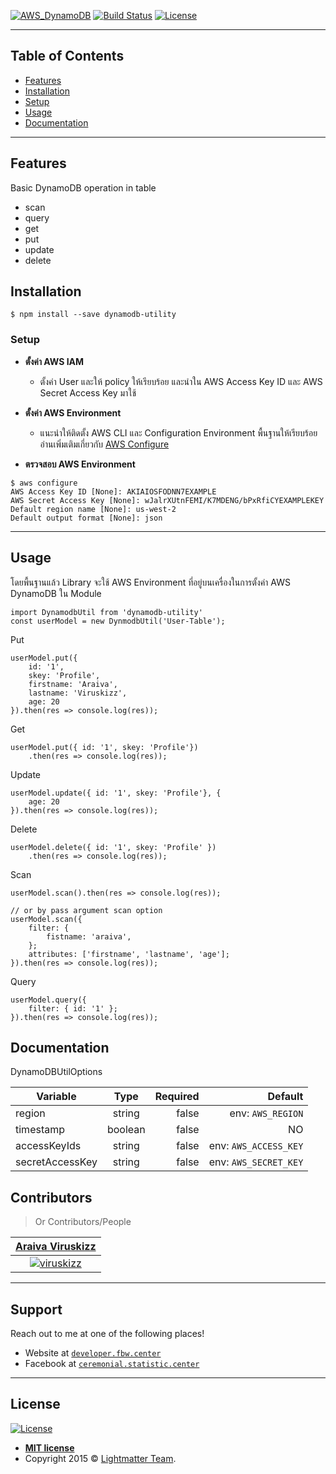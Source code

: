 <a href="https://aws.amazon.com/dynamodb/"><img src="https://miro.medium.com/max/700/1*cmfoGi3FnVIBCwvmVLYgjg.png" title="AWS DynamoDB" alt="AWS_DynamoDB"></a>
[![Build Status](http://img.shields.io/travis/badges/badgerbadgerbadger.svg?style=flat-square)](https://rubygems.org/gems/badgerbadgerbadger) [![License](http://img.shields.io/:license-mit-blue.svg?style=flat-square)](http://badges.mit-license.org) 

---

## Table of Contents

- [Features](#features)
- [Installation](#installation)
- [Setup](#setup)
- [Usage](#usage)
- [Documentation](#documentation)

---
## Features
Basic DynamoDB operation in table
- scan
- query
- get
- put
- update
- delete

## Installation

```
$ npm install --save dynamodb-utility
```

### Setup

- **ตั้งค่า AWS IAM**
    - ตั้งค่า User และให้ policy ให้เรียบร้อย และนำใน AWS Access Key ID และ AWS Secret Access Key มาใช้
    
- **ตั้งค่า AWS Environment**
    - แนะนำให้ติดตั้ง AWS CLI และ Configuration Environment พื้นฐานให้เรียบร้อย
อ่านเพิ่มเติมเกี่ยวกับ [AWS Configure](https://docs.aws.amazon.com/cli/latest/userguide/cli-chap-configure.html)

- **ตรวจสอบ AWS Environment**
```
$ aws configure
AWS Access Key ID [None]: AKIAIOSFODNN7EXAMPLE
AWS Secret Access Key [None]: wJalrXUtnFEMI/K7MDENG/bPxRfiCYEXAMPLEKEY
Default region name [None]: us-west-2
Default output format [None]: json
```

---

## Usage
โดยพื้นฐานแล้ว Library จะใช้ AWS Environment ที่อยู่บนเครื่องในการตั้งค่า AWS DynamoDB ใน Module
```
import DynamodbUtil from 'dynamodb-utility'
const userModel = new DynmodbUtil('User-Table');
```

Put
```
userModel.put({
    id: '1',
    skey: 'Profile',
    firstname: 'Araiva',
    lastname: 'Viruskizz',
    age: 20
}).then(res => console.log(res));
```

Get
```
userModel.put({ id: '1', skey: 'Profile'})
    .then(res => console.log(res));
```

Update
```
userModel.update({ id: '1', skey: 'Profile'}, {
    age: 20
}).then(res => console.log(res));
```

Delete
```
userModel.delete({ id: '1', skey: 'Profile' })
    .then(res => console.log(res));
```

Scan
```
userModel.scan().then(res => console.log(res));

// or by pass argument scan option
userModel.scan({
    filter: {
        fistname: 'araiva',
    };
    attributes: ['firstname', 'lastname', 'age'];
}).then(res => console.log(res));
```

Query
```
userModel.query({
    filter: { id: '1' };
}).then(res => console.log(res));
```

## Documentation
DynamoDBUtilOptions

| Variable        | Type          | Required  | Default  |
| --------------- |:-------------:| ---------:| --------:|
| region          | string        | false     | env: `AWS_REGION` |
| timestamp       | boolean       | false     | NO|
| accessKeyIds    | string        | false     | env: `AWS_ACCESS_KEY`|
| secretAccessKey | string        | false     | env: `AWS_SECRET_KEY`|

## Contributors

> Or Contributors/People

| <a href="http://https://github.com/viruskizz" target="_blank">**Araiva Viruskizz**</a> |
| :---: 
| [![viruskizz](https://avatars1.githubusercontent.com/u/20396530?s=150&u=1dd265ad5ff5aff48f1eed6b5e6575d66e28c94f&v=4)](http://https://github.com/viruskizz)

---

## Support

Reach out to me at one of the following places!

- Website at <a href="http://developer.fbw.center" target="_blank">`developer.fbw.center`</a>
- Facebook at <a href="https://facebook.com/ceremonial.statistic.center/" target="_blank">`ceremonial.statistic.center`</a>

---

## License

[![License](http://img.shields.io/:license-mit-blue.svg?style=flat-square)](http://badges.mit-license.org)

- **[MIT license](http://opensource.org/licenses/mit-license.php)**
- Copyright 2015 © <a href="http://developer.fbw.center" target="_blank">Lightmatter Team</a>.

